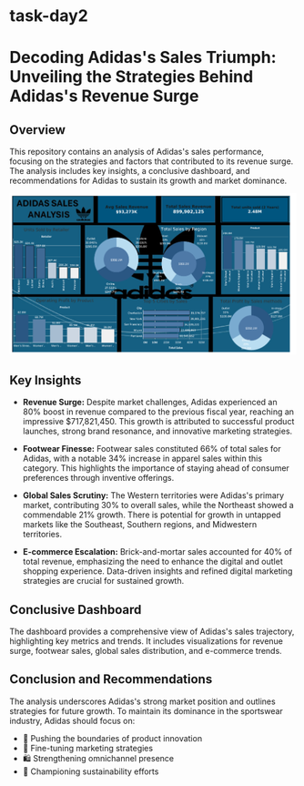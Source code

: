 # task-day2
# Decoding Adidas's Sales Triumph: Unveiling the Strategies Behind Adidas's Revenue Surge

## Overview

This repository contains an analysis of Adidas's sales performance, focusing on the strategies and factors that contributed to its revenue surge. The analysis includes key insights, a conclusive dashboard, and recommendations for Adidas to sustain its growth and market dominance.

![Tableau dashboard](https://github.com/aadiG17/task-day2/blob/main/Dashboard.png)


## Key Insights

- **Revenue Surge:** Despite market challenges, Adidas experienced an 80% boost in revenue compared to the previous fiscal year, reaching an impressive $717,821,450. This growth is attributed to successful product launches, strong brand resonance, and innovative marketing strategies.

- **Footwear Finesse:** Footwear sales constituted 66% of total sales for Adidas, with a notable 34% increase in apparel sales within this category. This highlights the importance of staying ahead of consumer preferences through inventive offerings.

- **Global Sales Scrutiny:** The Western territories were Adidas's primary market, contributing 30% to overall sales, while the Northeast showed a commendable 21% growth. There is potential for growth in untapped markets like the Southeast, Southern regions, and Midwestern territories.

- **E-commerce Escalation:** Brick-and-mortar sales accounted for 40% of total revenue, emphasizing the need to enhance the digital and outlet shopping experience. Data-driven insights and refined digital marketing strategies are crucial for sustained growth.

## Conclusive Dashboard

The dashboard provides a comprehensive view of Adidas's sales trajectory, highlighting key metrics and trends. It includes visualizations for revenue surge, footwear sales, global sales distribution, and e-commerce trends.


## Conclusion and Recommendations

The analysis underscores Adidas's strong market position and outlines strategies for future growth. To maintain its dominance in the sportswear industry, Adidas should focus on:
  
 

- 🔧 Pushing the boundaries of product innovation
- 🎯 Fine-tuning marketing strategies
- 🛍️ Strengthening omnichannel presence
- 🌱 Championing sustainability efforts
